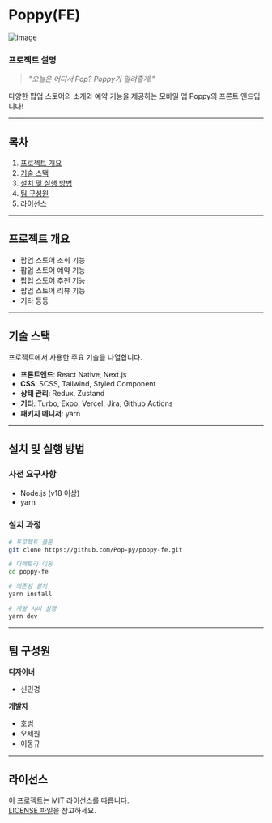 # **Poppy(FE)**
![image](https://cdn.discordapp.com/attachments/1303232654111674409/1309082679848861736/Poppy.png?ex=674049c0&is=673ef840&hm=71b1f5fd9b8267160e9139a3d8f996010e8d52cfbd504598c455e292845a1a60&)

### **프로젝트 설명**
>*"오늘은 어디서 Pop? Poppy가 알려줄게!"*

다양한 팝업 스토어의 소개와 예약 기능을 제공하는 모바일 앱 Poppy의 프론트 엔드입니다!

---

## **목차**
1. [프로젝트 개요](#프로젝트-개요)
2. [기술 스택](#기술-스택)
3. [설치 및 실행 방법](#설치-및-실행-방법)
4. [팀 구성원](#팀-구성원)
5. [라이선스](#라이선스)

---

## **프로젝트 개요**
- 팝업 스토어 조회 기능  
- 팝업 스토어 예약 기능
- 팝업 스토어 추천 기능
- 팝업 스토어 리뷰 기능
- 기타 등등

---

## **기술 스택**
프로젝트에서 사용한 주요 기술을 나열합니다.  
- **프론트엔드**: React Native, Next.js
- **CSS**: SCSS, Tailwind, Styled Component
- **상태 관리**: Redux, Zustand
- **기타**: Turbo, Expo, Vercel, Jira, Github Actions
- **패키지 메니저**: yarn

---

## **설치 및 실행 방법**

### **사전 요구사항**
- Node.js (v18 이상)
- yarn

### **설치 과정**
```bash
# 프로젝트 클론
git clone https://github.com/Pop-py/poppy-fe.git

# 디렉토리 이동
cd poppy-fe

# 의존성 설치
yarn install

# 개발 서버 실행
yarn dev
```

---

## **팀 구성원**
**디자이너**
- 신민경

**개발자**
- 호범
- 오세원
- 이동규

---

## **라이선스**
이 프로젝트는 MIT 라이선스를 따릅니다.  
[LICENSE 파일](./LICENSE)을 참고하세요.
